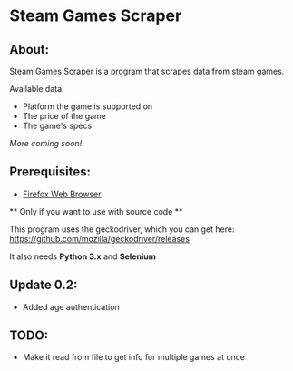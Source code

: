 # Steam Games Scraper

## About:

Steam Games Scraper is a program that scrapes data from steam games.

Available data:
* Platform the game is supported on
* The price of the game
* The game's specs

_More coming soon!_

## Prerequisites:
* [Firefox Web Browser](https://www.mozilla.org/en-US/exp/firefox/new/)

** Only if you want to use with source code **

This program uses the geckodriver, which you can get here: https://github.com/mozilla/geckodriver/releases

It also needs **Python 3.x** and **Selenium**

## Update 0.2:

* Added age authentication

## TODO:

* Make it read from file to get info for multiple games at once


